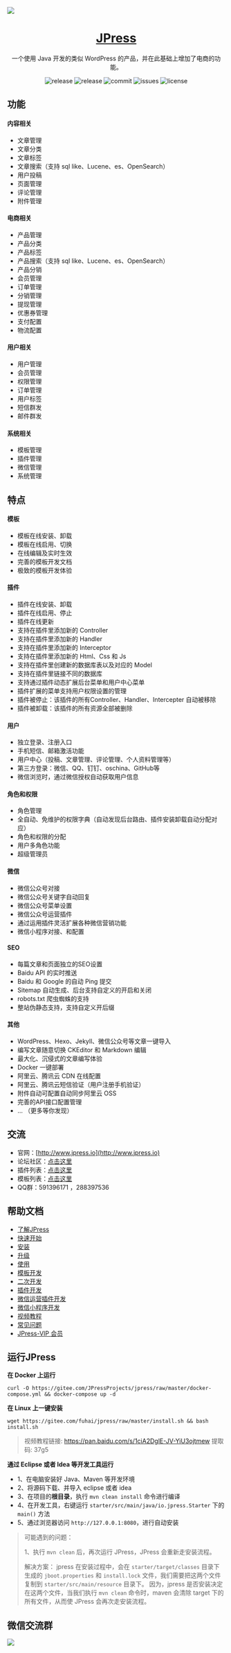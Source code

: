 ![](./doc/images/screenshot.png)


<h1 align="center"><a href="http://www.jpress.io" target="_blank"> JPress </a></h1>

<p align="center">
一个使用 Java 开发的类似 WordPress 的产品，并在此基础上增加了电商的功能。
</p>


<p align="center">
<img alt="release" src="https://img.shields.io/github/release/JpressProjects/jpress.svg?style=flat-square"/>
<img alt="release" src="https://img.shields.io/github/release-date/JpressProjects/jpress.svg?style=flat-square"/>
<img alt="commit" src="https://img.shields.io/github/last-commit/JpressProjects/jpress.svg?style=flat-square"/>
<img alt="issues" src="https://img.shields.io/github/issues-closed/JpressProjects/jpress.svg?style=flat-square"/>
<img alt="license" src="https://img.shields.io/github/license/JpressProjects/jpress.svg?style=flat-square"/>
</p>

## 功能

#### 内容相关
- 文章管理
- 文章分类
- 文章标签
- 文章搜索（支持 sql like、Lucene、es、OpenSearch）
- 用户投稿
- 页面管理
- 评论管理
- 附件管理


#### 电商相关
- 产品管理
- 产品分类
- 产品标签
- 产品搜索（支持 sql like、Lucene、es、OpenSearch）
- 产品分销
- 会员管理
- 订单管理
- 分销管理
- 提现管理
- 优惠券管理
- 支付配置
- 物流配置


#### 用户相关
- 用户管理
- 会员管理
- 权限管理
- 订单管理
- 用户标签
- 短信群发
- 邮件群发


#### 系统相关
- 模板管理
- 插件管理
- 微信管理
- 系统管理


## 特点

#### 模板

- 模板在线安装、卸载
- 模板在线启用、切换
- 在线编辑及实时生效
- 完善的模板开发文档
- 极致的模板开发体验


#### 插件

- 插件在线安装、卸载
- 插件在线启用、停止
- 插件在线更新
- 支持在插件里添加新的 Controller
- 支持在插件里添加新的 Handler
- 支持在插件里添加新的 Interceptor
- 支持在插件里添加新的 Html、Css 和 Js
- 支持在插件里创建新的数据库表以及对应的 Model
- 支持在插件里链接不同的数据库
- 支持通过插件动态扩展后台菜单和用户中心菜单
- 插件扩展的菜单支持用户权限设置的管理
- 插件被停止：该插件的所有Controller、Handler、Intercepter 自动被移除
- 插件被卸载：该插件的所有资源全部被删除


#### 用户

- 独立登录、注册入口
- 手机短信、邮箱激活功能
- 用户中心（投稿、文章管理、评论管理、个人资料管理等）
- 第三方登录：微信、QQ、钉钉、oschina、GitHub等
- 微信浏览时，通过微信授权自动获取用户信息


#### 角色和权限

- 角色管理
- 全自动、免维护的权限字典（自动发现后台路由、插件安装卸载自动分配对应）
- 角色和权限的分配
- 用户多角色功能
- 超级管理员


#### 微信

- 微信公众号对接
- 微信公众号关键字自动回复
- 微信公众号菜单设置
- 微信公众号运营插件
- 通过运用插件灵活扩展各种微信营销功能
- 微信小程序对接、和配置


#### SEO

- 每篇文章和页面独立的SEO设置
- Baidu API 的实时推送
- Baidu 和 Google 的自动 Ping 提交
- Sitemap 自动生成、后台支持自定义的开启和关闭
- robots.txt 爬虫蜘蛛的支持
- 整站伪静态支持，支持自定义开后缀


#### 其他

- WordPress、Hexo、Jekyll、微信公众号等文章一键导入
- 编写文章随意切换 CKEditor 和 Markdown 编辑
- 最大化、沉侵式的文章编写体验
- Docker 一键部署
- 阿里云、腾讯云 CDN 在线配置
- 阿里云、腾讯云短信验证（用户注册手机验证）
- 附件自动可配置自动同步阿里云 OSS
- 完善的API接口配置管理
- ... （更多等你发现）


## 交流

- 官网：[http://www.jpress.io](http://www.jpress.io)
- 论坛社区：[点击这里](http://www.jpress.io/club)
- 插件列表：[点击这里](http://www.jpress.io/article/category/plugin)
- 模板列表：[点击这里](http://www.jpress.io/article/category/template)
- QQ群：591396171 ，288397536


## 帮助文档

- [了解JPress](http://www.jpress.io)
- [快速开始](http://www.jpress.io/article/34)
- [安装](http://www.jpress.io/article/34)
- [升级](./doc/upgrade.md)
- [使用](./doc/manual.md)
- [模板开发](http://www.jpress.io/article/39)
- [二次开发](http://www.jpress.io/article/68)
- [插件开发](http://www.jpress.io/article/54)
- [微信运营插件开发](http://www.jpress.io/article/65)
- [微信小程序开发](http://www.jpress.io/article/67)
- [视频教程](http://www.jpress.io/article/category/course)
- [常见问题](./doc/faq.md)
- [JPress-VIP 会员](./doc/vip.md)

## 运行JPress


**在 Docker 上运行**

```
curl -O https://gitee.com/JPressProjects/jpress/raw/master/docker-compose.yml && docker-compose up -d
```

**在 Linux 上一键安装**

```
wget https://gitee.com/fuhai/jpress/raw/master/install.sh && bash install.sh
```

> 视频教程链接: https://pan.baidu.com/s/1ciA2DglE-JV-YiU3ojtmew 提取码: 37g5


**通过 Eclipse 或者 Idea 等开发工具运行**

- 1、在电脑安装好 Java、Maven 等开发环境
- 2、将源码下载、并导入 eclipse 或者 idea 
- 3、在项目的**根目录**，执行 `mvn clean install` 命令进行编译
- 4、在开发工具，右键运行 `starter/src/main/java/io.jpress.Starter` 下的 `main()` 方法
- 5、通过浏览器访问 `http://127.0.0.1:8080`，进行自动安装


> 可能遇到的问题： 
> 
> 1、执行 `mvn clean` 后，再次运行 JPress，JPress 会重新走安装流程。
>
> 解决方案： jpress 在安装过程中，会在 `starter/target/classes` 目录下生成的 `jboot.properties` 和 `install.lock` 文件，我们需要把这两个文件复制到 `starter/src/main/resource` 目录下。 因为，jpress 是否安装决定在这两个文件，当我们执行  `mvn clean` 命令时，maven 会清除 target 下的所有文件，从而使 JPress 会再次走安装流程。




## 微信交流群

![](./doc/images/jpress-wechat-group.png)



